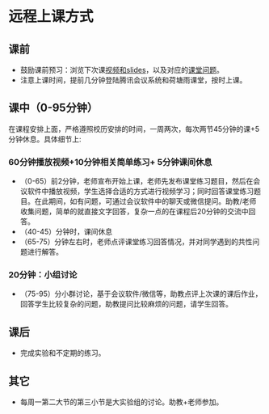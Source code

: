# 远程上课方式

## **课前**

* 鼓励课前预习：浏览下次课[视频和slides](http://os.cs.tsinghua.edu.cn/oscourse/OS2020spring/#A.2Bi.2F56C4uyTkk-)，以及对应的[课堂问题](https://github.com/LearningOS/os_course_exercises/blob/2020spring/SUMMARY.md)。
* 注意上课时间，提前几分钟登陆腾讯会议系统和荷塘雨课堂，按时上课。

## **课中（0-95分钟）**

在课程安排上面，严格遵照校历安排的时间，一周两次，每次两节45分钟的课+5分钟休息。具体细节上:

### **60分钟播放视频+10分钟相关简单练习+** 5分钟课间休息

* （0-65）前2分钟，老师宣布开始上课，老师先发布课堂练习题目，然后在会议软件中播放视频，学生选择合适的方式进行视频学习；同时回答课堂练习题目。在此期间，如有问题，可通过会议软件中的聊天或微信提问。助教/老师收集问题，简单的就直接文字回答，复杂一点的在课程后20分钟的交流中回答。
* （40-45）分钟时，课间休息
* （65-75）分钟左右时，老师点评课堂练习回答情况，并对同学遇到的共性问题进行解答。

### 20分钟：小组讨论

* （75-95）分小群讨论，基于会议软件/微信等，助教点评上次课的课后作业，回答学生比较复杂的问题，助教提问比较麻烦的问题，请学生回答。

## **课后**

* 完成实验和不定期的练习。

## **其它**

* 每周一第二大节的第三小节是大实验组的讨论。助教+老师参加。

